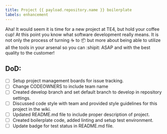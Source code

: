 ```yaml
---
title: Project {{ payload.repository.name }} boilerplate
labels: enhancement
---
```

Aha! It would seem it is time for a new project at TE4, but hold your coffee cup! At this point you know what software development really means. It is not only the process of turning ☕️ to 📦 but more about being able to utilize all the tools in your arsenal so you can :shipit: ASAP and with the best quality to the customer!   

## DoD:
- [ ] Setup project management boards for issue tracking.
- [ ] Change CODEOWNERS to include team name
- [ ] Created develop branch and set default branch to develop in repository settings.
- [ ] Discussed code style with team and provided style guidelines for this project in the wiki.
- [ ] Updated README.md file to include proper description of project.
- [ ] Created boilerplate code, added linting and setup test environment.
- [ ] Update badge for test status in README.md file.
